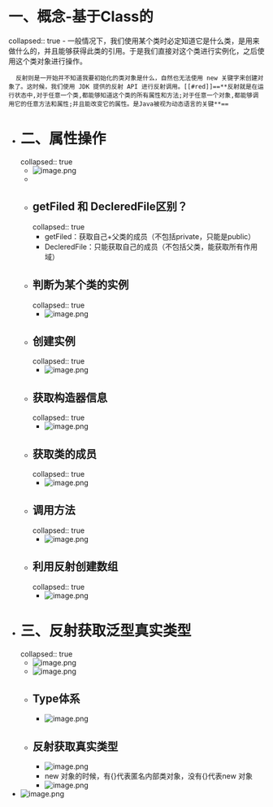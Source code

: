 # 一、概念-基于Class的
collapsed:: true
	- 一般情况下，我们使用某个类时必定知道它是什么类，是用来做什么的，并且能够获得此类的引用。于是我们直接对这个类进行实例化，之后使用这个类对象进行操作。
	  
	  反射则是一开始并不知道我要初始化的类对象是什么，自然也无法使用 new 关键字来创建对象了。这时候，我们使用 JDK 提供的反射 API 进行反射调用。[[#red]]==**反射就是在运行状态中,对于任意一个类,都能够知道这个类的所有属性和方法;对于任意一个对象,都能够调用它的任意方法和属性;并且能改变它的属性。是Java被视为动态语言的关键**==
- # 二、属性操作
  collapsed:: true
	- ![image.png](../assets/image_1689751856606_0.png)
	-
	- ## getFiled 和 DecleredFile区别？
	  collapsed:: true
		- getFiled：获取自己+父类的成员（不包括private，只能是public）
		- DecleredFile：只能获取自己的成员（不包括父类，能获取所有作用域）
	- ## 判断为某个类的实例
	  collapsed:: true
		- ![image.png](../assets/image_1689753161466_0.png)
	- ## 创建实例
	  collapsed:: true
		- ![image.png](../assets/image_1689753211118_0.png)
	- ## 获取构造器信息
	  collapsed:: true
		- ![image.png](../assets/image_1689753234465_0.png)
	- ## 获取类的成员
	  collapsed:: true
		- ![image.png](../assets/image_1689753250163_0.png)
	- ## 调用方法
	  collapsed:: true
		- ![image.png](../assets/image_1689753282654_0.png)
	- ## 利用反射创建数组
	  collapsed:: true
		- ![image.png](../assets/image_1689753303071_0.png)
- # 三、反射获取泛型真实类型
  collapsed:: true
	- ![image.png](../assets/image_1689753069615_0.png)
	- ![image.png](../assets/image_1689753127735_0.png)
	- ## Type体系
		- ![image.png](../assets/image_1689753608943_0.png)
	- ## 反射获取真实类型
		- ![image.png](../assets/image_1689754930547_0.png)
		- new 对象的时候，有{}代表匿名内部类对象，没有{}代表new 对象
		- ![image.png](../assets/image_1689755146041_0.png)
- ![image.png](../assets/image_1692625545000_0.png)